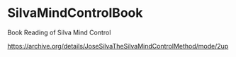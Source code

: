 # SilvaMindControlBook
Book Reading of Silva Mind Control


https://archive.org/details/JoseSilvaTheSilvaMindControlMethod/mode/2up


